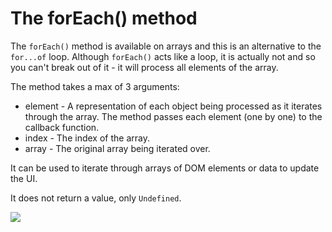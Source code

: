 # The forEach() method

The <code>forEach()</code> method is available on arrays and this is an alternative to the <code>for...of</code> loop. Although <code>forEach()</code> acts like a loop, it is actually not and so you can't break out of it - it will process all elements of the array.

The method takes a max of 3 arguments:

- element - A representation of each object being processed as it iterates through the array. The method passes each element (one by one) to the callback function.
- index - The index of the array.
- array - The original array being iterated over.

It can be used to iterate through arrays of DOM elements or data to update the UI.

It does not return a value, only <code>Undefined</code>.

![](/assets/for-each.png)
